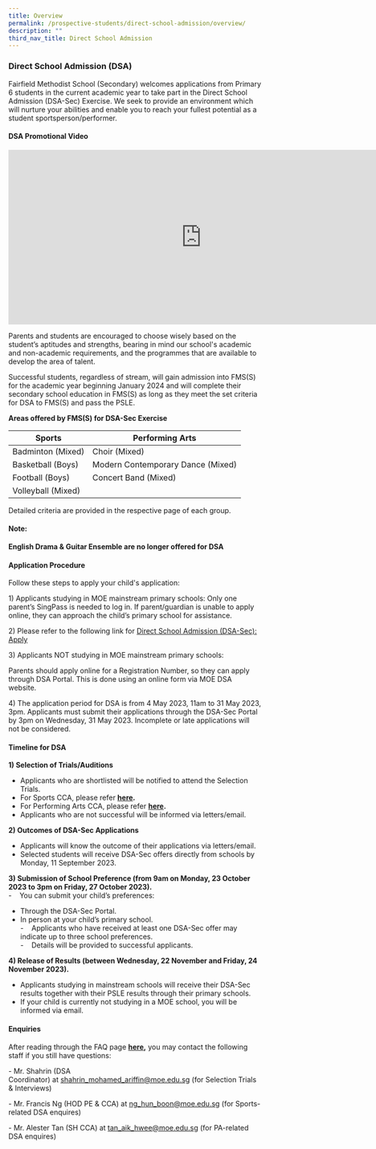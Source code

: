 ```yaml
---
title: Overview
permalink: /prospective-students/direct-school-admission/overview/
description: ""
third_nav_title: Direct School Admission
---
```

### Direct School Admission (DSA)


Fairfield Methodist School (Secondary) welcomes applications from Primary 6 students in the current academic year to take part in the Direct School Admission (DSA-Sec) Exercise. We seek to provide an environment which will nurture your abilities and enable you to reach your fullest potential as a student sportsperson/performer.

#### DSA Promotional Video

<iframe width="768" height="348" src="https://www.youtube.com/embed/KbeWyYy9ca8" title="FMSS DSA Promotional Video" frameborder="0" allow="accelerometer; autoplay; clipboard-write; encrypted-media; gyroscope; picture-in-picture" allowfullscreen=""></iframe>

Parents and students are encouraged to choose wisely based on the student’s aptitudes and strengths, bearing in mind our school's academic and non-academic requirements, and the programmes that are available to develop the area of talent.

  

Successful students, regardless of stream, will gain admission into FMS(S) for the academic year beginning January 2024 and will complete their secondary school education in FMS(S) as long as they meet the set criteria for DSA to FMS(S) and pass the PSLE.

**Areas offered by FMS(S) for DSA-Sec Exercise**



| Sports | Performing Arts |
| -------- | -------- | 
| Badminton (Mixed)| Choir (Mixed)
| Basketball (Boys)| Modern Contemporary Dance (Mixed)
| Football (Boys)| Concert Band (Mixed)
| Volleyball (Mixed)

Detailed criteria are provided in the respective page of each group.
#### **Note:**
**English Drama &amp; Guitar Ensemble are no longer offered for DSA**

#### Application Procedure

Follow these steps to apply your child's application:  

1\)&nbsp;Applicants studying in MOE mainstream primary schools: Only one parent’s SingPass is needed to log in. If parent/guardian is unable to apply online, they can approach the child’s primary school for assistance.

2\) Please refer to the following link for [Direct School Admission (DSA-Sec): Apply](https://www.moe.gov.sg/secondary/dsa)

3\) Applicants NOT studying in MOE mainstream primary schools:  

Parents should apply online for a Registration Number, so they can apply through DSA Portal. This is done using an online form via MOE DSA website.

4\) The application period for DSA is from 4 May 2023, 11am to 31 May 2023, 3pm. Applicants must submit their applications through the DSA-Sec Portal by 3pm on Wednesday, 31 May 2023. Incomplete or late applications will not be considered.

#### Timeline for DSA

**1) Selection of Trials/Auditions**
*   Applicants who are shortlisted will be notified to attend the Selection Trials.  
*   For Sports CCA, please refer&nbsp;**[here](https://staging.d1wp5xkpm2dbnc.amplifyapp.com/prospective-students/direct-school-admission/sports/).**
*   For Performing Arts CCA, please refer&nbsp;**[here](https://staging.d1wp5xkpm2dbnc.amplifyapp.com/prospective-students/direct-school-admission/performing-arts/).**
*   Applicants who are not successful will be informed via letters/email.

**2) Outcomes of DSA-Sec Applications**
*   Applicants will know the outcome of their applications via letters/email.
*   Selected students will receive DSA-Sec offers directly from schools by Monday, 11 September 2023.

**3) Submission of School Preference (from 9am on Monday, 23 October 2023 to 3pm on Friday, 27 October 2023).**<br>
\-&nbsp; &nbsp; You can submit your child’s preferences:
*   Through the DSA-Sec Portal.
*   In person at your child’s primary school.<br>
\-&nbsp; &nbsp; Applicants who have received at least one DSA-Sec offer may indicate up to three school preferences.  
\-&nbsp; &nbsp; Details will be provided to successful applicants.  

**4) Release of Results (between Wednesday, 22 November and Friday, 24 November 2023).**
*   Applicants studying in mainstream schools will receive their DSA-Sec results together with their PSLE results&nbsp;through their primary schools.
*   If your child is currently not studying in a MOE school, you will be informed via email.

#### Enquiries
After reading through the FAQ page&nbsp;**[here](https://staging.d1wp5xkpm2dbnc.amplifyapp.com/prospective-students/direct-school-admission/faq/),**&nbsp;you may contact the following staff if you still have questions:  

\- Mr. Shahrin (DSA Coordinator)&nbsp;at&nbsp;[shahrin\_mohamed\_ariffin@moe.edu.sg](mailto:shahrin_mohamed_ariffin@moe.edu.sg)&nbsp;(for Selection Trials &amp; Interviews)&nbsp;

\- Mr. Francis Ng (HOD PE &amp; CCA)&nbsp;at&nbsp;[ng\_hun\_boon@moe.edu.sg](mailto:ng_hun_boon@moe.edu.sg)&nbsp;(for Sports-related DSA enquires)&nbsp;

\- Mr. Alester Tan (SH CCA)&nbsp;at&nbsp;[tan\_aik\_hwee@moe.edu.sg](mailto:tan_aik_hwee@moe.edu.sg)&nbsp;(for PA-related DSA enquires)